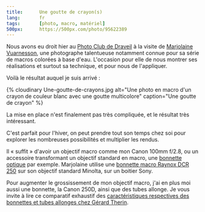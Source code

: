 ```yaml
---
title:      Une goutte de crayon(s)
lang:       fr
tags:       [photo, macro, matériel]
500px:      https://500px.com/photo/95622389
---
```


Nous avons eu droit hier au [Photo Club de Draveil](http://photoclubdraveil.fr/) à la visite de [Marjolaine Vuarnesson](https://500px.com/vuarnessonmarjolaine), une photographe talentueuse notamment connue pour sa série de macros colorées à base d'eau. L'occasion pour elle de nous montrer ses réalisations et surtout sa technique, et pour nous de l'appliquer.

Voilà le résultat auquel je suis arrivé :

{% cloudinary Une-goutte-de-crayons.jpg alt="Une photo en macro d'un crayon de couleur blanc avec une goutte multicolore" caption="Une goutte de crayon" %}

La mise en place n'est finalement pas très compliquée, et le résultat très intéressant.

C'est parfait pour l'hiver, on peut prendre tout son temps chez soi pour explorer les nombreuses possibilités et multiplier les rendus.

Il « suffit » d'avoir un objectif macro comme mon Canon 100mm f/2.8, ou un accessoire transformant un objectif standard en macro, une [bonnette optique](http://fr.wikipedia.org/wiki/Bonnette_(optique)) par exemple. Marjolaine utilise une [bonnette macro Raynox DCR 250](http://www.amazon.fr/Raynox-DCR-250-Bonnette-macro/dp/B000A1SZ2Y) sur son objectif standard Minolta, sur un boitier Sony.

Pour augmenter le grossissement de mon objectif macro, j'ai en plus moi aussi une bonnette, la Canon 250D, ainsi que des tubes allonge. Je vous invite à lire ce comparatif exhaustif des [caractéristiques respectives des bonnettes et tubes allonges chez Gérard Therin](http://www.naturepixel.com/bonnette_canon_250d_tube_allonge_kenko_life_size_converter_essai_comparatif_5d.htm).
